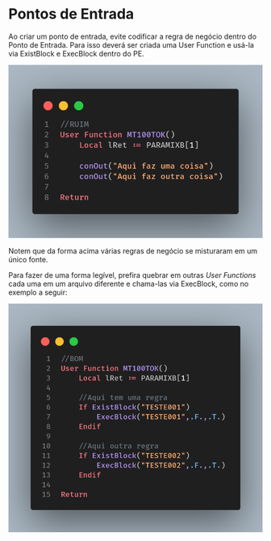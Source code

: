 # Pontos de Entrada

Ao criar um ponto de entrada, evite codificar a regra de negócio dentro do Ponto de Entrada. Para isso deverá ser criada uma User Function e usá-la via ExistBlock e ExecBlock dentro do PE.

![](assets/images/pe_forma_incorreta.png)

Notem que da forma acima várias regras de negócio se misturaram em um único fonte.

Para fazer de uma forma legível, prefira quebrar em outras _User Functions_ cada uma em um arquivo diferente e chama-las via ExecBlock, como no exemplo a seguir:

![](assets/images/pe_forma_correta.png)
